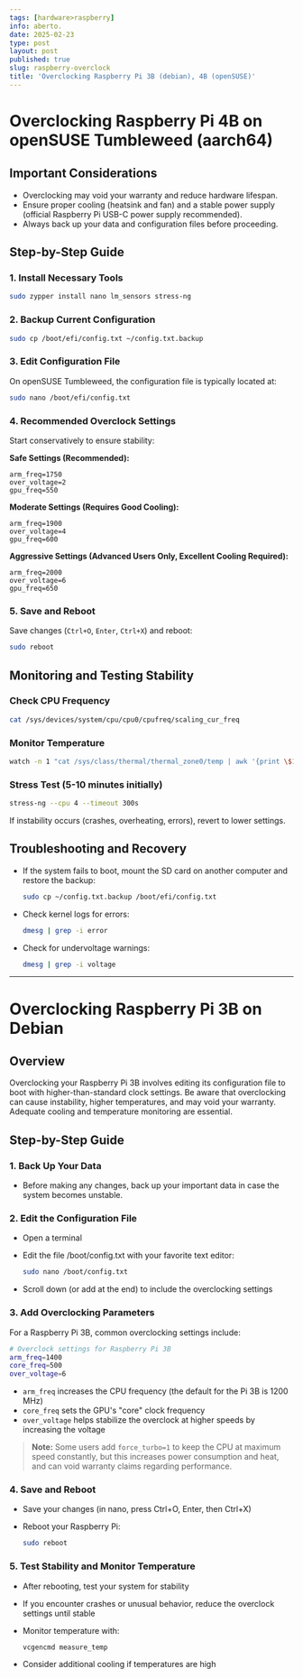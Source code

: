 ```yaml
---
tags: [hardware>raspberry]
info: aberto.
date: 2025-02-23
type: post
layout: post
published: true
slug: raspberry-overclock
title: 'Overclocking Raspberry Pi 3B (debian), 4B (openSUSE)'
---
```


# Overclocking Raspberry Pi 4B on openSUSE Tumbleweed (aarch64)

## Important Considerations

- Overclocking may void your warranty and reduce hardware lifespan.
- Ensure proper cooling (heatsink and fan) and a stable power supply (official Raspberry Pi USB-C power supply recommended).
- Always back up your data and configuration files before proceeding.

## Step-by-Step Guide

### 1. Install Necessary Tools

```bash
sudo zypper install nano lm_sensors stress-ng
```

### 2. Backup Current Configuration

```bash
sudo cp /boot/efi/config.txt ~/config.txt.backup
```

### 3. Edit Configuration File

On openSUSE Tumbleweed, the configuration file is typically located at:

```bash
sudo nano /boot/efi/config.txt
```

### 4. Recommended Overclock Settings

Start conservatively to ensure stability:

**Safe Settings (Recommended):**

```
arm_freq=1750
over_voltage=2
gpu_freq=550
```

**Moderate Settings (Requires Good Cooling):**

```
arm_freq=1900
over_voltage=4
gpu_freq=600
```

**Aggressive Settings (Advanced Users Only, Excellent Cooling Required):**

```
arm_freq=2000
over_voltage=6
gpu_freq=650
```

### 5. Save and Reboot

Save changes (`Ctrl+O`, `Enter`, `Ctrl+X`) and reboot:

```bash
sudo reboot
```

## Monitoring and Testing Stability

### Check CPU Frequency

```bash
cat /sys/devices/system/cpu/cpu0/cpufreq/scaling_cur_freq
```

### Monitor Temperature

```bash
watch -n 1 "cat /sys/class/thermal/thermal_zone0/temp | awk '{print \$1/1000}'"
```

### Stress Test (5-10 minutes initially)

```bash
stress-ng --cpu 4 --timeout 300s
```

If instability occurs (crashes, overheating, errors), revert to lower settings.

## Troubleshooting and Recovery

- If the system fails to boot, mount the SD card on another computer and restore the backup:

  ```bash
  sudo cp ~/config.txt.backup /boot/efi/config.txt
  ```

- Check kernel logs for errors:

  ```bash
  dmesg | grep -i error
  ```

- Check for undervoltage warnings:

  ```bash
  dmesg | grep -i voltage
  ```

***

# Overclocking Raspberry Pi 3B on Debian

## Overview

Overclocking your Raspberry Pi 3B involves editing its configuration file to boot with higher-than-standard clock settings. Be aware that overclocking can cause instability, higher temperatures, and may void your warranty. Adequate cooling and temperature monitoring are essential.

## Step-by-Step Guide

### 1. Back Up Your Data

- Before making any changes, back up your important data in case the system becomes unstable.

### 2. Edit the Configuration File

- Open a terminal
- Edit the file /boot/config.txt with your favorite text editor:
  
  ```bash
  sudo nano /boot/config.txt
  ```
  
- Scroll down (or add at the end) to include the overclocking settings

### 3. Add Overclocking Parameters

For a Raspberry Pi 3B, common overclocking settings include:

```bash
# Overclock settings for Raspberry Pi 3B  
arm_freq=1400  
core_freq=500  
over_voltage=6
```

- `arm_freq` increases the CPU frequency (the default for the Pi 3B is 1200 MHz)
- `core_freq` sets the GPU's "core" clock frequency
- `over_voltage` helps stabilize the overclock at higher speeds by increasing the voltage

> **Note:** Some users add `force_turbo=1` to keep the CPU at maximum speed constantly, but this increases power consumption and heat, and can void warranty claims regarding performance.

### 4. Save and Reboot

- Save your changes (in nano, press Ctrl+O, Enter, then Ctrl+X)
- Reboot your Raspberry Pi:
  
  ```bash
  sudo reboot
  ```

### 5. Test Stability and Monitor Temperature

- After rebooting, test your system for stability
- If you encounter crashes or unusual behavior, reduce the overclock settings until stable
- Monitor temperature with:
  
  ```bash
  vcgencmd measure_temp
  ```
  
- Consider additional cooling if temperatures are high
